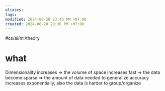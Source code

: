 ```yaml
---
aliases: 
tags: 
modified: 2024-06-20 23:46 PM +07:00
created: 2024-06-20 23:36 PM +07:00
---
```

#cs/ai/ml/theory 

# what
Dimensionality increases 
=> the volume of space increases fast 
=> the data become sparse 
=> the amount of data needed to generalize accuracy increases exponentially,
	also the data is harder to group/organize
